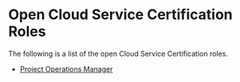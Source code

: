 # Open Cloud Service Certification Roles

The following is a list of the open Cloud Service Certification roles.

* [Project Operations Manager](open-roles/project-operations-manager.md)
